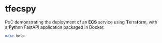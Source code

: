 # tfecspy

PoC demonstrating the deployment of an **ECS** service using **T**erra**f**orm, with a **Py**thon FastAPI application packaged in Docker.

```bash
make help
```
